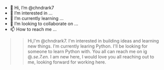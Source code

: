 - 👋 Hi, I’m @chndrark7
- 👀 I’m interested in ...
- 🌱 I’m currently learning ...
- 💞️ I’m looking to collaborate on ...
- 📫 How to reach me ...

<!---
chndrark7/chndrark7 is a ✨ special ✨ repository because its `README.md` (this file) appears on your GitHub profile.
You can click the Preview link to take a look at your changes.
--->
>> Hi,I'm @chndrark7.
>> I'm interested in building ideas and learning new things.
>> I'm currently learing Python.
>> I'll be looking for someone to learn Python with.
>> You all can reach me on ig @_.se.7.en._ 
>> I am new here, I would love you all reaching out to me, looking forward for working here. 
